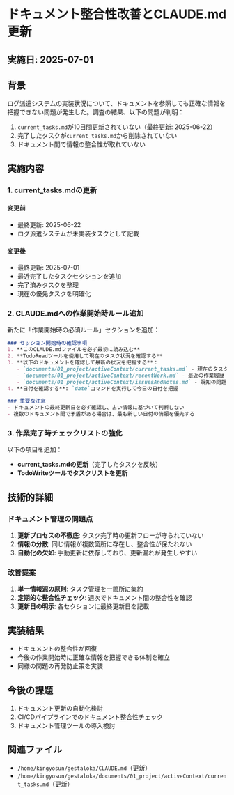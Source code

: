 # ドキュメント整合性改善とCLAUDE.md更新

## 実施日: 2025-07-01

## 背景

ログ派遣システムの実装状況について、ドキュメントを参照しても正確な情報を把握できない問題が発生した。調査の結果、以下の問題が判明：

1. `current_tasks.md`が10日間更新されていない（最終更新: 2025-06-22）
2. 完了したタスクが`current_tasks.md`から削除されていない
3. ドキュメント間で情報の整合性が取れていない

## 実施内容

### 1. current_tasks.mdの更新

#### 変更前
- 最終更新: 2025-06-22
- ログ派遣システムが未実装タスクとして記載

#### 変更後
- 最終更新: 2025-07-01
- 最近完了したタスクセクションを追加
- 完了済みタスクを整理
- 現在の優先タスクを明確化

### 2. CLAUDE.mdへの作業開始時ルール追加

新たに「作業開始時の必須ルール」セクションを追加：

```markdown
### セッション開始時の確認事項
1. **このCLAUDE.mdファイルを必ず最初に読み込む**
2. **TodoReadツールを使用して現在のタスク状況を確認する**
3. **以下のドキュメントを確認して最新の状況を把握する**：
   - `documents/01_project/activeContext/current_tasks.md` - 現在のタスク状況
   - `documents/01_project/activeContext/recentWork.md` - 最近の作業履歴
   - `documents/01_project/activeContext/issuesAndNotes.md` - 既知の問題と注意事項
4. **日付を確認する**: `date`コマンドを実行して今日の日付を把握

### 重要な注意
- ドキュメントの最終更新日を必ず確認し、古い情報に基づいて判断しない
- 複数のドキュメント間で矛盾がある場合は、最も新しい日付の情報を優先する
```

### 3. 作業完了時チェックリストの強化

以下の項目を追加：
- **current_tasks.mdの更新**（完了したタスクを反映）
- **TodoWriteツールでタスクリストを更新**

## 技術的詳細

### ドキュメント管理の問題点
1. **更新プロセスの不徹底**: タスク完了時の更新フローが守られていない
2. **情報の分散**: 同じ情報が複数箇所に存在し、整合性が保たれない
3. **自動化の欠如**: 手動更新に依存しており、更新漏れが発生しやすい

### 改善提案
1. **単一情報源の原則**: タスク管理を一箇所に集約
2. **定期的な整合性チェック**: 週次でドキュメント間の整合性を確認
3. **更新日の明示**: 各セクションに最終更新日を記載

## 実装結果

- ドキュメントの整合性が回復
- 今後の作業開始時に正確な情報を把握できる体制を確立
- 同様の問題の再発防止策を実装

## 今後の課題

1. ドキュメント更新の自動化検討
2. CI/CDパイプラインでのドキュメント整合性チェック
3. ドキュメント管理ツールの導入検討

## 関連ファイル

- `/home/kingyosun/gestaloka/CLAUDE.md`（更新）
- `/home/kingyosun/gestaloka/documents/01_project/activeContext/current_tasks.md`（更新）